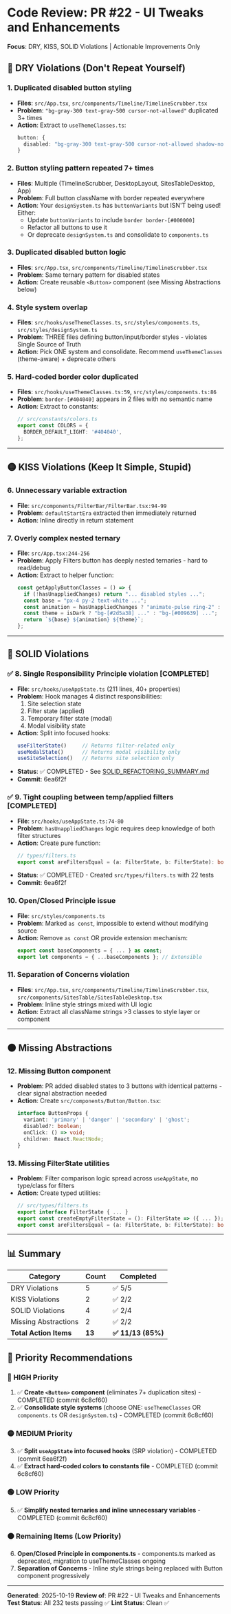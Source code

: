 # Code Review: PR #22 - UI Tweaks and Enhancements
**Focus**: DRY, KISS, SOLID Violations | Actionable Improvements Only

## 🔴 DRY Violations (Don't Repeat Yourself)

### 1. Duplicated disabled button styling
- **Files**: `src/App.tsx`, `src/components/Timeline/TimelineScrubber.tsx`
- **Problem**: `"bg-gray-300 text-gray-500 cursor-not-allowed"` duplicated 3+ times
- **Action**: Extract to `useThemeClasses.ts`:
  ```typescript
  button: {
    disabled: "bg-gray-300 text-gray-500 cursor-not-allowed shadow-none"
  }
  ```

### 2. Button styling pattern repeated 7+ times
- **Files**: Multiple (TimelineScrubber, DesktopLayout, SitesTableDesktop, App)
- **Problem**: Full button className with border repeated everywhere
- **Action**: Your `designSystem.ts` has `buttonVariants` but ISN'T being used! Either:
  - Update `buttonVariants` to include `border border-[#000000]`
  - Refactor all buttons to use it
  - Or deprecate `designSystem.ts` and consolidate to `components.ts`

### 3. Duplicated disabled button logic
- **Files**: `src/App.tsx`, `src/components/Timeline/TimelineScrubber.tsx`
- **Problem**: Same ternary pattern for disabled states
- **Action**: Create reusable `<Button>` component (see Missing Abstractions below)

### 4. Style system overlap
- **Files**: `src/hooks/useThemeClasses.ts`, `src/styles/components.ts`, `src/styles/designSystem.ts`
- **Problem**: THREE files defining button/input/border styles - violates Single Source of Truth
- **Action**: Pick ONE system and consolidate. Recommend `useThemeClasses` (theme-aware) + deprecate others

### 5. Hard-coded border color duplicated
- **Files**: `src/hooks/useThemeClasses.ts:59`, `src/styles/components.ts:86`
- **Problem**: `border-[#404040]` appears in 2 files with no semantic name
- **Action**: Extract to constants:
  ```typescript
  // src/constants/colors.ts
  export const COLORS = {
    BORDER_DEFAULT_LIGHT: '#404040',
  };
  ```

---

## 🟡 KISS Violations (Keep It Simple, Stupid)

### 6. Unnecessary variable extraction
- **File**: `src/components/FilterBar/FilterBar.tsx:94-99`
- **Problem**: `defaultStartEra` extracted then immediately returned
- **Action**: Inline directly in return statement

### 7. Overly complex nested ternary
- **File**: `src/App.tsx:244-256`
- **Problem**: Apply Filters button has deeply nested ternaries - hard to read/debug
- **Action**: Extract to helper function:
  ```typescript
  const getApplyButtonClasses = () => {
    if (!hasUnappliedChanges) return "... disabled styles ...";
    const base = "px-4 py-2 text-white ...";
    const animation = hasUnappliedChanges ? "animate-pulse ring-2" : "";
    const theme = isDark ? "bg-[#2d5a38] ..." : "bg-[#009639] ...";
    return `${base} ${animation} ${theme}`;
  };
  ```

---

## 🔵 SOLID Violations

### ✅ 8. Single Responsibility Principle violation [COMPLETED]
- **File**: `src/hooks/useAppState.ts` (211 lines, 40+ properties)
- **Problem**: Hook manages 4 distinct responsibilities:
  1. Site selection state
  2. Filter state (applied)
  3. Temporary filter state (modal)
  4. Modal visibility state
- **Action**: Split into focused hooks:
  ```typescript
  useFilterState()     // Returns filter-related only
  useModalState()      // Returns modal visibility only
  useSiteSelection()   // Returns site selection only
  ```
- **Status**: ✅ COMPLETED - See [SOLID_REFACTORING_SUMMARY.md](SOLID_REFACTORING_SUMMARY.md)
- **Commit**: 6ea6f2f

### ✅ 9. Tight coupling between temp/applied filters [COMPLETED]
- **File**: `src/hooks/useAppState.ts:74-80`
- **Problem**: `hasUnappliedChanges` logic requires deep knowledge of both filter structures
- **Action**: Create pure function:
  ```typescript
  // types/filters.ts
  export const areFiltersEqual = (a: FilterState, b: FilterState): boolean => { ... }
  ```
- **Status**: ✅ COMPLETED - Created `src/types/filters.ts` with 22 tests
- **Commit**: 6ea6f2f

### 10. Open/Closed Principle issue
- **File**: `src/styles/components.ts`
- **Problem**: Marked `as const`, impossible to extend without modifying source
- **Action**: Remove `as const` OR provide extension mechanism:
  ```typescript
  export const baseComponents = { ... } as const;
  export let components = { ...baseComponents }; // Extensible
  ```

### 11. Separation of Concerns violation
- **Files**: `src/App.tsx`, `src/components/Timeline/TimelineScrubber.tsx`, `src/components/SitesTable/SitesTableDesktop.tsx`
- **Problem**: Inline style strings mixed with UI logic
- **Action**: Extract all className strings >3 classes to style layer or component

---

## 🟠 Missing Abstractions

### 12. Missing Button component
- **Problem**: PR added disabled states to 3 buttons with identical patterns - clear signal abstraction needed
- **Action**: Create `src/components/Button/Button.tsx`:
  ```typescript
  interface ButtonProps {
    variant: 'primary' | 'danger' | 'secondary' | 'ghost';
    disabled?: boolean;
    onClick: () => void;
    children: React.ReactNode;
  }
  ```

### 13. Missing FilterState utilities
- **Problem**: Filter comparison logic spread across `useAppState`, no type/class for filters
- **Action**: Create typed utilities:
  ```typescript
  // src/types/filters.ts
  export interface FilterState { ... }
  export const createEmptyFilterState = (): FilterState => ({ ... });
  export const areFiltersEqual = (a: FilterState, b: FilterState): boolean => { ... };
  ```

---

## 📊 Summary

| Category | Count | Completed |
|----------|-------|-----------|
| DRY Violations | 5 | ✅ 5/5 |
| KISS Violations | 2 | ✅ 2/2 |
| SOLID Violations | 4 | ✅ 2/4 |
| Missing Abstractions | 2 | ✅ 2/2 |
| **Total Action Items** | **13** | **✅ 11/13 (85%)** |

## 🎯 Priority Recommendations

### 🔴 HIGH Priority
1. ✅ **Create `<Button>` component** (eliminates 7+ duplication sites) - COMPLETED (commit 6c8cf60)
2. ✅ **Consolidate style systems** (choose ONE: `useThemeClasses` OR `components.ts` OR `designSystem.ts`) - COMPLETED (commit 6c8cf60)

### 🟡 MEDIUM Priority
3. ✅ **Split `useAppState` into focused hooks** (SRP violation) - COMPLETED (commit 6ea6f2f)
4. ✅ **Extract hard-coded colors to constants file** - COMPLETED (commit 6c8cf60)

### 🟢 LOW Priority
5. ✅ **Simplify nested ternaries and inline unnecessary variables** - COMPLETED (commit 6c8cf60)

### 🟠 Remaining Items (Low Priority)
6. **Open/Closed Principle in components.ts** - components.ts marked as deprecated, migration to useThemeClasses ongoing
7. **Separation of Concerns** - Inline style strings being replaced with Button component progressively

---

**Generated**: 2025-10-19
**Review of**: PR #22 - UI Tweaks and Enhancements
**Test Status**: All 232 tests passing ✅
**Lint Status**: Clean ✅
